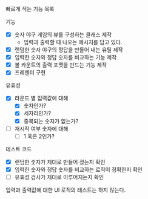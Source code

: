 빠르게 적는 기능 목록

기능

- [x] 숫자 야구 게임의 뷰를 구성하는 클래스 제작
  - 입력과 출력할 때 나오는 메시지를 담고 있다.
- [x] 랜덤한 숫자 야구의 정답을 만들어 내는 유틸 제작
- [x] 입력한 숫자와 정답 숫자를 비교하는 기능 제작
- [x] 볼 카운트의 출력 포맷을 만드는 기능 제작
- [x] 프레젠터 구현

유효성

- [x] 라운드 별 입력값에 대해
  - [x] 숫자인가?
  - [x] 세자리인가?
  - [x] 중복되는 숫자가 없는가?
- [ ] 재시작 여부 숫자에 대해
  - [ ] 1 혹은 2인가?

테스트 코드

- [x] 랜덤한 숫자가 제대로 만들어 졌는지 확인
- [x] 입력한 숫자와 정답 숫자를 비교하는 로직이 정확한지 확인
- [ ] 유효성 검사가 제대로 이루어지는지 확인

입력과 출력값에 대한 UI 로직의 테스트는 하지 않는다.
